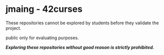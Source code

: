 # jmaing - 42curses

These repositories cannot be explored by students before they validate the project.

public only for evaluating purposes.

_**Exploring these repositories without good reason is strictly prohibited.**_
